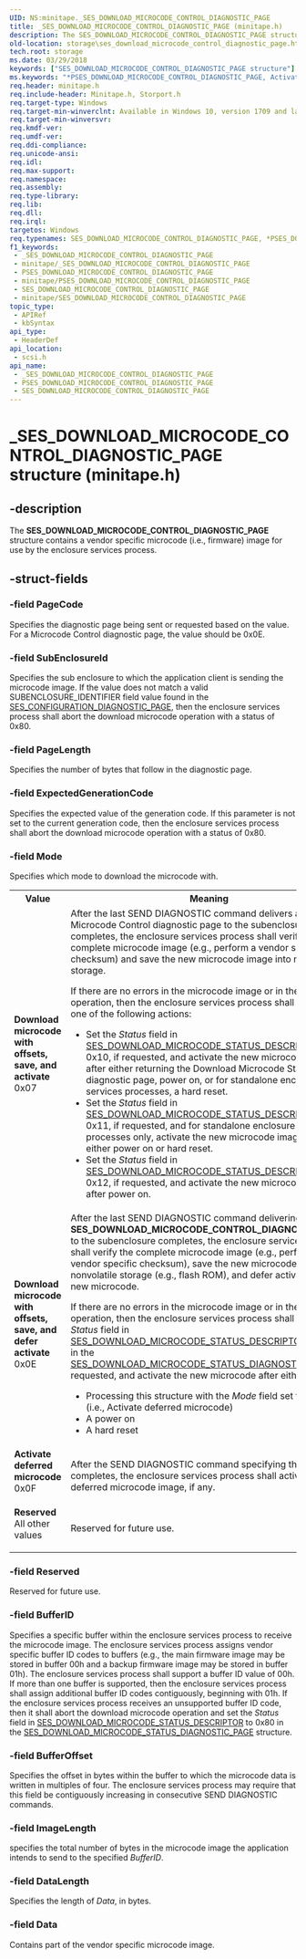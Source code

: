 ```yaml
---
UID: NS:minitape._SES_DOWNLOAD_MICROCODE_CONTROL_DIAGNOSTIC_PAGE
title: _SES_DOWNLOAD_MICROCODE_CONTROL_DIAGNOSTIC_PAGE (minitape.h)
description: The SES_DOWNLOAD_MICROCODE_CONTROL_DIAGNOSTIC_PAGE structure contains a vendor specific microcode (i.e., firmware) image for use by the enclosure services process.
old-location: storage\ses_download_microcode_control_diagnostic_page.htm
tech.root: storage
ms.date: 03/29/2018
keywords: ["SES_DOWNLOAD_MICROCODE_CONTROL_DIAGNOSTIC_PAGE structure"]
ms.keywords: "*PSES_DOWNLOAD_MICROCODE_CONTROL_DIAGNOSTIC_PAGE, Activate deferred microcode, Download microcode with offsets,save,and activate, Download microcode with offsets,save,and defer activate, PSES_DOWNLOAD_MICROCODE_CONTROL_DIAGNOSTIC_PAGE, PSES_DOWNLOAD_MICROCODE_CONTROL_DIAGNOSTIC_PAGE structure pointer [Storage Devices], Reserved, SES_DOWNLOAD_MICROCODE_CONTROL_DIAGNOSTIC_PAGE, SES_DOWNLOAD_MICROCODE_CONTROL_DIAGNOSTIC_PAGE structure [Storage Devices], _SES_DOWNLOAD_MICROCODE_CONTROL_DIAGNOSTIC_PAGE, scsi/PSES_DOWNLOAD_MICROCODE_CONTROL_DIAGNOSTIC_PAGE, scsi/SES_DOWNLOAD_MICROCODE_CONTROL_DIAGNOSTIC_PAGE, storage.ses_download_microcode_control_diagnostic_page"
req.header: minitape.h
req.include-header: Minitape.h, Storport.h
req.target-type: Windows
req.target-min-winverclnt: Available in Windows 10, version 1709 and later versions of Windows.
req.target-min-winversvr: 
req.kmdf-ver: 
req.umdf-ver: 
req.ddi-compliance: 
req.unicode-ansi: 
req.idl: 
req.max-support: 
req.namespace: 
req.assembly: 
req.type-library: 
req.lib: 
req.dll: 
req.irql: 
targetos: Windows
req.typenames: SES_DOWNLOAD_MICROCODE_CONTROL_DIAGNOSTIC_PAGE, *PSES_DOWNLOAD_MICROCODE_CONTROL_DIAGNOSTIC_PAGE
f1_keywords:
 - _SES_DOWNLOAD_MICROCODE_CONTROL_DIAGNOSTIC_PAGE
 - minitape/_SES_DOWNLOAD_MICROCODE_CONTROL_DIAGNOSTIC_PAGE
 - PSES_DOWNLOAD_MICROCODE_CONTROL_DIAGNOSTIC_PAGE
 - minitape/PSES_DOWNLOAD_MICROCODE_CONTROL_DIAGNOSTIC_PAGE
 - SES_DOWNLOAD_MICROCODE_CONTROL_DIAGNOSTIC_PAGE
 - minitape/SES_DOWNLOAD_MICROCODE_CONTROL_DIAGNOSTIC_PAGE
topic_type:
 - APIRef
 - kbSyntax
api_type:
 - HeaderDef
api_location:
 - scsi.h
api_name:
 - _SES_DOWNLOAD_MICROCODE_CONTROL_DIAGNOSTIC_PAGE
 - PSES_DOWNLOAD_MICROCODE_CONTROL_DIAGNOSTIC_PAGE
 - SES_DOWNLOAD_MICROCODE_CONTROL_DIAGNOSTIC_PAGE
---
```


# _SES_DOWNLOAD_MICROCODE_CONTROL_DIAGNOSTIC_PAGE structure (minitape.h)


## -description

The <b>SES_DOWNLOAD_MICROCODE_CONTROL_DIAGNOSTIC_PAGE</b> structure contains a vendor specific microcode (i.e., firmware) image
for use by the enclosure services process.

## -struct-fields

### -field PageCode

Specifies the diagnostic page being sent or requested based on the value. For a Microcode Control diagnostic page, the value should be 0x0E.

### -field SubEnclosureId

Specifies the sub enclosure to which the application client is
sending the microcode image. If the value does not match a valid SUBENCLOSURE_IDENTIFIER field value found in the <a href="/windows-hardware/drivers/ddi/minitape/ns-minitape-_ses_configuration_diagnostic_page">SES_CONFIGURATION_DIAGNOSTIC_PAGE</a>, then the enclosure services
process shall abort the download microcode operation with a status of 0x80.

### -field PageLength

Specifies the number of bytes that follow in the diagnostic page.

### -field ExpectedGenerationCode

Specifies the expected value of the generation code. If this parameter is not set to the current generation code, then the enclosure services
process shall abort the download microcode operation with a status of 0x80.

### -field Mode

Specifies which mode to download the microcode with. 

<table>
<tr>
<th>Value</th>
<th>Meaning</th>
</tr>
<tr>
<td width="40%"><a id="Download_microcode_with_offsets__save__and_activate"></a><a id="download_microcode_with_offsets__save__and_activate"></a><a id="DOWNLOAD_MICROCODE_WITH_OFFSETS__SAVE__AND_ACTIVATE"></a><dl>
<dt><b>Download
microcode
with
offsets,
save, and
activate</b></dt>
<dt>0x07</dt>
</dl>
</td>
<td width="60%">
After the last SEND DIAGNOSTIC command delivers a Download Microcode
Control diagnostic page to the subenclosure completes, the enclosure services
process shall verify the complete microcode image (e.g., perform a vendor
specific checksum) and save the new microcode image into nonvolatile storage.

 If there are no errors in the microcode image or in the save operation, then the
enclosure services process shall perform one of the following actions:<ul>
<li>Set the <i>Status</i> field in <a href="/windows-hardware/drivers/ddi/minitape/ns-minitape-_ses_download_microcode_status_descriptor">SES_DOWNLOAD_MICROCODE_STATUS_DESCRIPTOR</a>  to 0x10, if
requested, and activate the new microcode image after either returning the Download Microcode Status diagnostic page, power on, or for standalone enclosure services processes, a hard reset.</li>
<li>Set the <i>Status</i> field in <a href="/windows-hardware/drivers/ddi/minitape/ns-minitape-_ses_download_microcode_status_descriptor">SES_DOWNLOAD_MICROCODE_STATUS_DESCRIPTOR</a>  to 0x11, if
requested,  and for standalone enclosure services processes only,
activate the new microcode image after either power on or hard reset.</li>
<li>Set the <i>Status</i> field in <a href="/windows-hardware/drivers/ddi/minitape/ns-minitape-_ses_download_microcode_status_descriptor">SES_DOWNLOAD_MICROCODE_STATUS_DESCRIPTOR</a>  to 0x12, if
requested,  and activate the new microcode image after power on.</li>
</ul>


</td>
</tr>
<tr>
<td width="40%"><a id="Download_microcode_with_offsets__save__and_defer_activate"></a><a id="download_microcode_with_offsets__save__and_defer_activate"></a><a id="DOWNLOAD_MICROCODE_WITH_OFFSETS__SAVE__AND_DEFER_ACTIVATE"></a><dl>
<dt><b>Download
microcode
with
offsets,
save, and
defer
activate</b></dt>
<dt>0x0E</dt>
</dl>
</td>
<td width="60%">
After the last SEND DIAGNOSTIC command delivering a <b>SES_DOWNLOAD_MICROCODE_CONTROL_DIAGNOSTIC_PAGE</b> to the subenclosure completes, the enclosure services
process shall verify the complete microcode image (e.g., perform a vendor
specific checksum), save the new microcode image into nonvolatile storage
(e.g., flash ROM), and defer activation of the new microcode.


If there are no errors in the microcode image or in the save operation, then the
enclosure services process shall set the <i>Status</i> field in <a href="/windows-hardware/drivers/ddi/minitape/ns-minitape-_ses_download_microcode_status_descriptor">SES_DOWNLOAD_MICROCODE_STATUS_DESCRIPTOR</a>  to 0x13 in the <a href="/windows-hardware/drivers/ddi/minitape/ns-minitape-_ses_download_microcode_status_diagnostic_page">SES_DOWNLOAD_MICROCODE_STATUS_DIAGNOSTIC_PAGE</a>, if
requested, and activate the new microcode after either:

<ul>
<li>Processing this structure with the
<i>Mode</i> field set to 0x0F (i.e., Activate deferred
microcode)</li>
<li>A power on</li>
<li>A hard reset</li>
</ul>
</td>
</tr>
<tr>
<td width="40%"><a id="Activate_deferred_microcode"></a><a id="activate_deferred_microcode"></a><a id="ACTIVATE_DEFERRED_MICROCODE"></a><dl>
<dt><b>Activate
deferred
microcode</b></dt>
<dt>0x0F</dt>
</dl>
</td>
<td width="60%">
After the SEND DIAGNOSTIC command specifying this mode completes, the
enclosure services process shall activate the deferred microcode image, if any.


</td>
</tr>
<tr>
<td width="40%"><a id="Reserved"></a><a id="reserved"></a><a id="RESERVED"></a><dl>
<dt><b>Reserved</b></dt>
<dt>All other values</dt>
</dl>
</td>
<td width="60%">
Reserved for future use.

</td>
</tr>
</table>

### -field Reserved

Reserved for future use.

### -field BufferID

Specifies a specific buffer within the enclosure services process to receive the microcode
image. The enclosure services process assigns vendor specific buffer ID codes to buffers (e.g., the main
firmware image may be stored in buffer 00h and a backup firmware image may be stored in buffer 01h). The
enclosure services process shall support a buffer ID value of 00h. If more than one buffer is supported, then
the enclosure services process shall assign additional buffer ID codes contiguously, beginning with 01h. If the
enclosure services process receives an unsupported buffer ID code, then it shall abort the download
microcode operation and set the <i>Status</i> field in <a href="/windows-hardware/drivers/ddi/minitape/ns-minitape-_ses_download_microcode_status_descriptor">SES_DOWNLOAD_MICROCODE_STATUS_DESCRIPTOR</a>  to 0x80 in the <a href="/windows-hardware/drivers/ddi/minitape/ns-minitape-_ses_download_microcode_status_diagnostic_page">SES_DOWNLOAD_MICROCODE_STATUS_DIAGNOSTIC_PAGE</a> structure.

### -field BufferOffset

Specifies the offset in bytes within the buffer to which the microcode data is written in multiples of four. The enclosure services process may require that this  field be contiguously increasing in consecutive SEND DIAGNOSTIC commands.

### -field ImageLength

specifies the total number of bytes in the microcode image the application
intends to send to the specified <i>BufferID</i>.

### -field DataLength

Specifies the length of <i>Data</i>, in bytes.

### -field Data

Contains part of the vendor specific microcode image.

